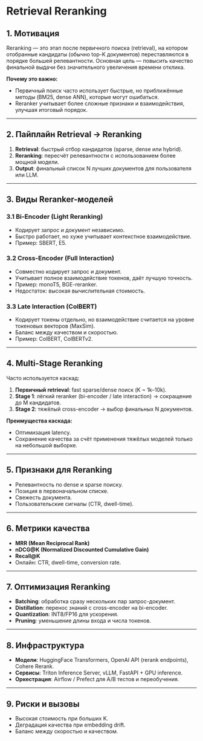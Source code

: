 # Retrieval Reranking

## 1. Мотивация

Reranking — это этап после первичного поиска (retrieval), на котором отобранные кандидаты (обычно top-K документов) переставляются в порядке большей релевантности. Основная цель — повысить качество финальной выдачи без значительного увеличения времени отклика.

**Почему это важно:**

- Первичный поиск часто использует быстрые, но приближённые методы (BM25, dense ANN), которые могут ошибаться.
- Reranker учитывает более сложные признаки и взаимодействия, улучшая итоговый порядок.

---

## 2. Пайплайн Retrieval → Reranking

1. **Retrieval**: быстрый отбор кандидатов (sparse, dense или hybrid).
2. **Reranking**: пересчёт релевантности с использованием более мощной модели.
3. **Output**: финальный список N лучших документов для пользователя или LLM.

---

## 3. Виды Reranker-моделей

### 3.1 Bi-Encoder (Light Reranking)

- Кодирует запрос и документ независимо.
- Быстро работает, но хуже учитывает контекстное взаимодействие.
- Пример: SBERT, E5.

### 3.2 Cross-Encoder (Full Interaction)

- Совместно кодирует запрос и документ.
- Учитывает полное взаимодействие токенов, даёт лучшую точность.
- Пример: monoT5, BGE-reranker.
- Недостаток: высокая вычислительная стоимость.

### 3.3 Late Interaction (ColBERT)

- Кодирует токены отдельно, но взаимодействие считается на уровне токеновых векторов (MaxSim).
- Баланс между качеством и скоростью.
- Пример: ColBERT, ColBERTv2.

---

## 4. Multi-Stage Reranking

Часто используется каскад:

1. **Первичный retrieval**: fast sparse/dense поиск (K \~ 1k–10k).
2. **Stage 1**: лёгкий reranker (bi-encoder / late interaction) → сокращение до M кандидатов.
3. **Stage 2**: тяжёлый cross-encoder → выбор финальных N документов.

**Преимущества каскада:**

- Оптимизация latency.
- Сохранение качества за счёт применения тяжёлых моделей только на небольшой выборке.

---

## 5. Признаки для Reranking

- Релевантность по dense и sparse поиску.
- Позиция в первоначальном списке.
- Свежесть документа.
- Пользовательские сигналы (CTR, dwell-time).

---

## 6. Метрики качества

- **MRR (Mean Reciprocal Rank)**
- **nDCG\@K (Normalized Discounted Cumulative Gain)**
- **Recall\@K**
- Онлайн: CTR, dwell-time, conversion rate.

---

## 7. Оптимизация Reranking

- **Batching**: обработка сразу нескольких пар запрос-документ.
- **Distillation**: перенос знаний с cross-encoder на bi-encoder.
- **Quantization**: INT8/FP16 для ускорения.
- **Pruning**: уменьшение длины входа и числа токенов.

---

## 8. Инфраструктура

- **Модели**: HuggingFace Transformers, OpenAI API (rerank endpoints), Cohere Rerank.
- **Сервисы**: Triton Inference Server, vLLM, FastAPI + GPU inference.
- **Оркестрация**: Airflow / Prefect для A/B тестов и переобучения.

---

## 9. Риски и вызовы

- Высокая стоимость при больших K.
- Деградация качества при embedding drift.
- Баланс между скоростью и качеством.
